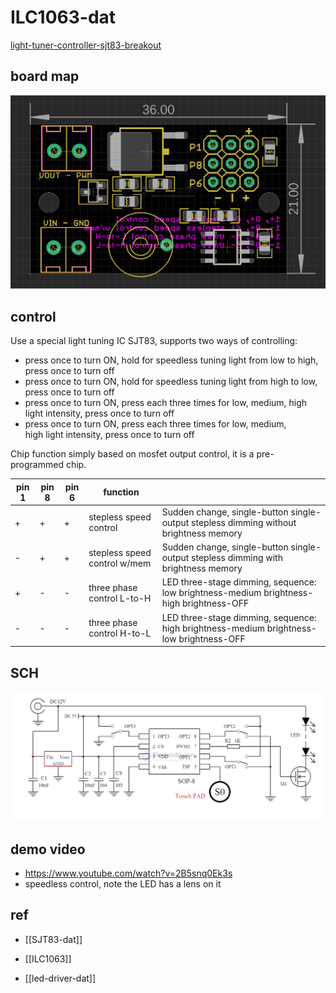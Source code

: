 
# ILC1063-dat


[light-tuner-controller-sjt83-breakout](https://www.electrodragon.com/product/light-tuner-controller-sjt83-breakout/)



## board map 

![](2025-01-18-13-05-06.png)



## control 

Use a special light tuning IC SJT83, supports two ways of controlling:
- press once to turn ON, hold for speedless tuning light from low to high, press once to turn off
- press once to turn ON, hold for speedless tuning light from high to low, press once to turn off
- press once to turn ON, press each three times for low, medium, high light intensity, press once to turn off
- press once to turn ON, press each three times for low, medium, high light intensity, press once to turn off



Chip function simply based on mosfet output control, it is a pre-programmed chip.

| pin 1 | pin 8 | pin 6 | function                     |                                                                                         |
| ----- | ----- | ----- | ---------------------------- | --------------------------------------------------------------------------------------- |
| +     | +     | +     | stepless speed control       | Sudden change, single-button single-output stepless dimming without brightness memory   |
| -     | +     | +     | stepless speed control w/mem | Sudden change, single-button single-output stepless dimming with brightness memory      |
| +     | -     | -     | three phase control L-to-H   | LED three-stage dimming, sequence: low brightness-medium brightness-high brightness-OFF |
| -     | -     | -     | three phase control H-to-L   | LED three-stage dimming, sequence: high brightness-medium brightness-low brightness-OFF |



## SCH 

![](2025-01-18-13-11-05.png)

## demo video 

- https://www.youtube.com/watch?v=2B5snq0Ek3s
- speedless control, note the LED has a lens on it


## ref 

- [[SJT83-dat]] 

- [[ILC1063]]

- [[led-driver-dat]]